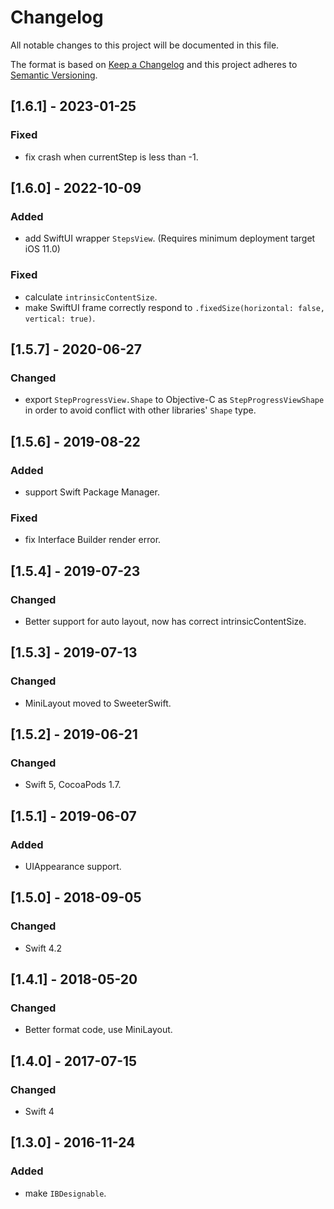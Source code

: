 # Changelog
All notable changes to this project will be documented in this file.

The format is based on [Keep a Changelog](http://keepachangelog.com/en/1.0.0/)
and this project adheres to [Semantic Versioning](http://semver.org/spec/v2.0.0.html).

## [1.6.1] - 2023-01-25

### Fixed
- fix crash when currentStep is less than -1.

## [1.6.0] - 2022-10-09

### Added
- add SwiftUI wrapper `StepsView`. (Requires minimum deployment target iOS 11.0)

### Fixed
- calculate `intrinsicContentSize`.
- make SwiftUI frame correctly respond to `.fixedSize(horizontal: false, vertical: true)`.

## [1.5.7] - 2020-06-27

### Changed
- export `StepProgressView.Shape` to Objective-C as `StepProgressViewShape` in order to avoid conflict with other libraries' `Shape` type.

## [1.5.6] - 2019-08-22

### Added
- support Swift Package Manager.

### Fixed
- fix Interface Builder render error.

## [1.5.4] - 2019-07-23

### Changed
- Better support for auto layout, now has correct intrinsicContentSize.

## [1.5.3] - 2019-07-13

### Changed
- MiniLayout moved to SweeterSwift.

## [1.5.2] - 2019-06-21

### Changed
- Swift 5, CocoaPods 1.7.

## [1.5.1] - 2019-06-07

### Added
- UIAppearance support.

## [1.5.0] - 2018-09-05

### Changed
- Swift 4.2

## [1.4.1] - 2018-05-20

### Changed
- Better format code, use MiniLayout.

## [1.4.0] - 2017-07-15

### Changed
- Swift 4

## [1.3.0] - 2016-11-24

### Added
- make `IBDesignable`.
